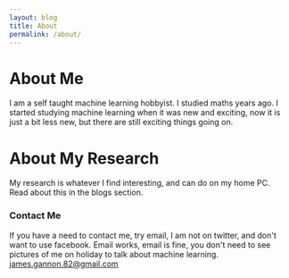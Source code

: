 ```yaml
---
layout: blog
title: About
permalink: /about/
---
```


# About Me

I am a self taught machine learning hobbyist. I studied maths years ago. I started studying machine learning when it was new and exciting, now it is just a bit less new, but there are still exciting things going on. 

# About My Research

My research is whatever I find interesting, and can do on my home PC. Read about this in the blogs section. 

### Contact Me

If you have a need to contact me, try email, I am not on twitter, and don't want to use facebook. Email works, email is fine, you don't need to see pictures of me on holiday to talk about machine learning. james.gannon.82@gmail.com
